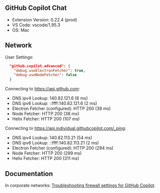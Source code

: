 ## GitHub Copilot Chat

- Extension Version: 0.22.4 (prod)
- VS Code: vscode/1.95.3
- OS: Mac

## Network

User Settings:
```json
  "github.copilot.advanced": {
    "debug.useElectronFetcher": true,
    "debug.useNodeFetcher": false
  }
```

Connecting to https://api.github.com:
- DNS ipv4 Lookup: 140.82.121.6 (6 ms)
- DNS ipv6 Lookup: ::ffff:140.82.121.6 (2 ms)
- Electron Fetcher (configured): HTTP 200 (39 ms)
- Node Fetcher: HTTP 200 (38 ms)
- Helix Fetcher: HTTP 200 (107 ms)

Connecting to https://api.individual.githubcopilot.com/_ping:
- DNS ipv4 Lookup: 140.82.113.21 (54 ms)
- DNS ipv6 Lookup: ::ffff:140.82.113.21 (2 ms)
- Electron Fetcher (configured): HTTP 200 (294 ms)
- Node Fetcher: HTTP 200 (299 ms)
- Helix Fetcher: HTTP 200 (311 ms)

## Documentation

In corporate networks: [Troubleshooting firewall settings for GitHub Copilot](https://docs.github.com/en/copilot/troubleshooting-github-copilot/troubleshooting-firewall-settings-for-github-copilot).